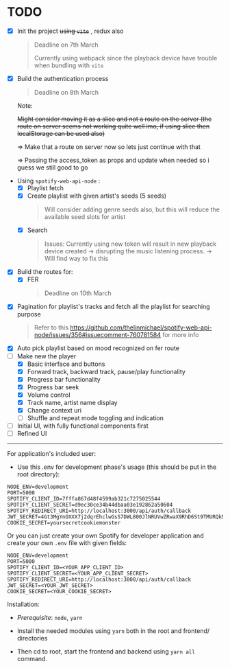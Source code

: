 # TODO

- [x] Init the project ~~using `vite`~~ , redux also
  > Deadline on 7th March
  >
  > Currently using webpack since the playback device have trouble when bundling with `vite`
- [x] Build the authentication process

  > Deadline on 8th March

  Note:

  ~~Might consider moving it as a slice and not a route on the server (the route on server seems not working quite well imo, if using slice then localStorage can be used also)~~

  ⇒ Make that a route on server now so lets just continue with that

  ⇒ Passing the access_token as props and update when needed so i guess we still good to go

- Using `spotify-web-api-node` :
  - [x] Playlist fetch
  - [x] Create playlist with given artist's seeds (5 seeds)
    > Will consider adding genre seeds also, but this will reduce the available seed slots for artist
  - [x] Search
    > Issues: Currently using new token will result in new playback device created → disrupting the music listening process. → Will find way to fix this
- [x] Build the routes for:
  - [x] FER
    > Deadline on 10th March
- [x] Pagination for playlist's tracks and fetch all the playlist for searching purpose
  > Refer to this https://github.com/thelinmichael/spotify-web-api-node/issues/356#issuecomment-760781584 for more info
- [x] Auto pick playlist based on mood recognized on fer route
- [ ] Make new the player
  - [x] Basic interface and buttons
  - [x] Forward track, backward track, pause/play functionality
  - [x] Progress bar functionality
  - [x] Progress bar seek
  - [x] Volume control
  - [x] Track name, artist name display
  - [x] Change context uri
  - [ ] Shuffle and repeat mode toggling and indication
- [ ] Initial UI, with fully functional components first
- [ ] Refined UI

---

For application's included user:

- Use this .env for development phase's usage (this should be put in the root directory):

```
NODE_ENV=development
PORT=5000
SPOTIFY_CLIENT_ID=7fffa867d48f4599ab321c7275025544
SPOTIFY_CLIENT_SECRET=d9ec30ce34b44dbaa03e192862a50604
SPOTIFY_REDIRECT_URI=http://localhost:3000/api/auth/callback
JWT_SECRET=4Gt3MgYnOXXX7j2dqrEhclwGsS7DWL800JlNRUVwZRwaX9RhD6St9TMURQkNaPA
COOKIE_SECRET=yoursecretcookiemonster
```

Or you can just create your own Spotify for developer application and create your own `.env` file with given fields:

```
NODE_ENV=development
PORT=5000
SPOTIFY_CLIENT_ID=<YOUR_APP_CLIENT_ID>
SPOTIFY_CLIENT_SECRET=<YOUR_APP_CLIENT_SECRET>
SPOTIFY_REDIRECT_URI=http://localhost:3000/api/auth/callback
JWT_SECRET=<YOUR_JWT_SECRET>
COOKIE_SECRET=<YOUR_COOKIE_SECRET>
```

Installation:

- _Prerequisite_: `node`, `yarn`

- Install the needed modules using `yarn` both in the root and frontend/ directories
- Then cd to root, start the frontend and backend using `yarn all` command.
